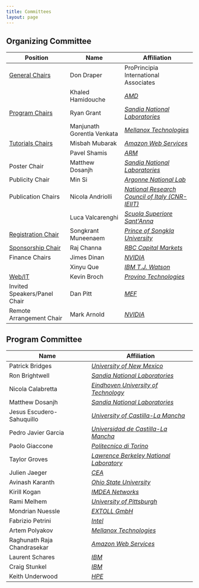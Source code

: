 ```yaml
---
title: Committees
layout: page
---
```

## Organizing Committee

| Position                                           | Name                       | Affiliation                                                                 |
| -------------------------------------------------- | -------------------------- | --------------------------------------------------------------------------- |
| [General Chairs](mailto:info@hoti.org)             | Don Draper                 | ProPrincipia International Associates                                       |
|                                                    | Khaled Hamidouche          | [_AMD_](http://www.amd.com)                                                 |
| [Program Chairs](mailto:program@hoti.org)          | Ryan Grant                 | [_Sandia National Laboratories_](http://www.sandia.gov)                     |
|                                                    | Manjunath Gorentla Venkata | [_Mellanox Technologies_](https://www.mellanox.com)                         |
| [Tutorials Chairs](mailto:tutorials@hoti.org)      | Misbah Mubarak             | [_Amazon Web Services_](https://aws.amazon.com)                             |
|                                                    | Pavel Shamis               | [_ARM_](https://www.arm.com)                                                |
| Poster Chair                                       | Matthew Dosanjh            | [_Sandia National Laboratories_](http://www.sandia.gov)                     |
| Publicity Chair                                    | Min Si                     | [_Argonne National Lab_](https://www.anl.gov)                               |
| Publication Chairs                                 | Nicola Andriolli           | [_National Research Council of Italy (CNR-IEIIT)_](http://www.ieiit.cnr.it) |
|                                                    | Luca Valcarenghi           | [_Scuola Superiore Sant'Anna_](http://www.sssup.it)                         |
| [Registration Chair](mailto:registration@hoti.org) | Songkrant Muneenaem        | [_Prince of Songkla University_](http://www.en.psu.ac.th)                   |
| [Sponsorship Chair](mailto:sponsor@hoti.org)       | Raj Channa                 | [_RBC Capital Markets_](http://www.rbccm.com)                               |
| Finance Chairs                                     | Jimes Dinan                | [_NVIDIA_](https://www.nvidia.com)                                          |
|                                                    | Xinyu Que                  | [_IBM T.J. Watson_](http://www.watson.ibm.com)                              |
| [Web/IT](mailto:webmaster@hoti.org)                | Kevin Broch                | [_Provino Technologies_](https://provino-tech.com)                          |
| Invited Speakers/Panel Chair                       | Dan Pitt                   | [_MEF_](https://mef.net)                                                    |
| Remote Arrangement Chair                           | Mark Arnold                | [_NVIDIA_](https://www.nvidia.com)                                          |


## Program Committee

| Name                        | Affiliation                                                      |
| --------------------------- | ---------------------------------------------------------------- |
| Patrick Bridges             | [_University of New Mexico_](https://www.unm.edu/)               |
| Ron Brightwell              | [_Sandia National Laboratories_](http://www.sandia.gov)          |
| Nicola Calabretta           | [_Eindhoven University of Technology_](https://www.tue.nl/en/)   |
| Matthew Dosanjh             | [_Sandia National Laboratories_](http://www.sandia.gov)          |
| Jesus Escudero-Sahuquillo   | [_University of Castilla-La Mancha_](https://www.uclm.es/)       |
| Pedro Javier Garcia         | [_Universidad de Castilla-La Mancha_](https://www.uclm.es/)      |
| Paolo Giaccone              | [_Politecnico di Torino_](https://www.polito.it/)                |
| Taylor Groves               | [_Lawrence Berkeley National Laboratory_](https://www.llnl.gov/) |
| Julien Jaeger               | [_CEA_](http://www.cea.fr)                                       |
| Avinash Karanth             | [_Ohio State University_](https://www.osu.edu/)                  |
| Kirill Kogan                | [_IMDEA Networks_](https://www.networks.imdea.org/)              |
| Rami Melhem                 | [_University of Pittsburgh_](https://www.pitt.edu/)              |
| Mondrian Nuessle            | [_EXTOLL GmbH_](http://www.extoll.de/)                           |
| Fabrizio Petrini            | [_Intel_](https://intel.com)                                     |
| Artem Polyakov              | [_Mellanox Technologies_](https://www.mellanox.com)              |
| Raghunath Raja Chandrasekar | [_Amazon Web Services_](https://aws.amazon.com)                  |
| Laurent Schares             | [_IBM_](http://ibm.com)                                          |
| Craig Stunkel               | [_IBM_](http://ibm.com)                                          |
| Keith Underwood             | [_HPE_](https://www.hpe.com/)                                    |
